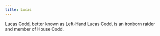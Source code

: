 ```yaml
---
title: Lucas
---
```


Lucas Codd, better known as Left-Hand Lucas Codd, is an ironborn raider and member of House Codd.


